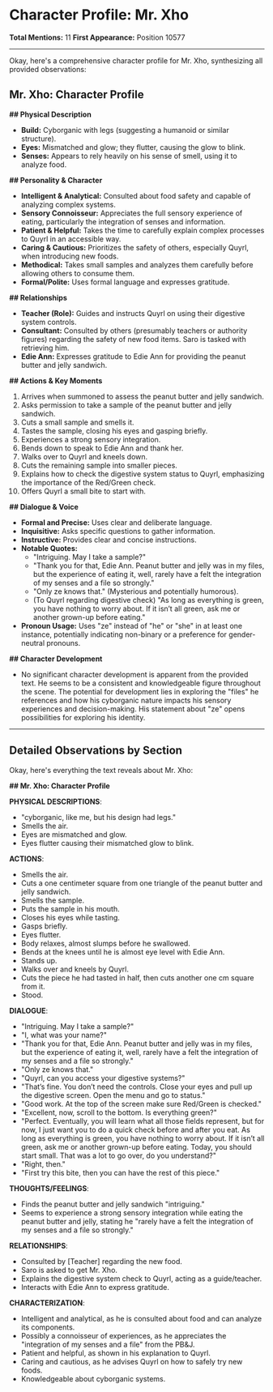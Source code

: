 # Character Profile: Mr. Xho

**Total Mentions:** 11
**First Appearance:** Position 10577

---

Okay, here's a comprehensive character profile for Mr. Xho, synthesizing all provided observations:

## Mr. Xho: Character Profile

**## Physical Description**

*   **Build:** Cyborganic with legs (suggesting a humanoid or similar structure).
*   **Eyes:** Mismatched and glow; they flutter, causing the glow to blink.
*   **Senses:** Appears to rely heavily on his sense of smell, using it to analyze food.

**## Personality & Character**

*   **Intelligent & Analytical:** Consulted about food safety and capable of analyzing complex systems.
*   **Sensory Connoisseur:** Appreciates the full sensory experience of eating, particularly the integration of senses and information.
*   **Patient & Helpful:** Takes the time to carefully explain complex processes to Quyrl in an accessible way.
*   **Caring & Cautious:** Prioritizes the safety of others, especially Quyrl, when introducing new foods.
*   **Methodical:** Takes small samples and analyzes them carefully before allowing others to consume them.
*   **Formal/Polite:** Uses formal language and expresses gratitude.

**## Relationships**

*   **Teacher (Role):** Guides and instructs Quyrl on using their digestive system controls.
*   **Consultant:** Consulted by others (presumably teachers or authority figures) regarding the safety of new food items. Saro is tasked with retrieving him.
*   **Edie Ann:** Expresses gratitude to Edie Ann for providing the peanut butter and jelly sandwich.

**## Actions & Key Moments**

1.  Arrives when summoned to assess the peanut butter and jelly sandwich.
2.  Asks permission to take a sample of the peanut butter and jelly sandwich.
3.  Cuts a small sample and smells it.
4.  Tastes the sample, closing his eyes and gasping briefly.
5.  Experiences a strong sensory integration.
6.  Bends down to speak to Edie Ann and thank her.
7.  Walks over to Quyrl and kneels down.
8.  Cuts the remaining sample into smaller pieces.
9.  Explains how to check the digestive system status to Quyrl, emphasizing the importance of the Red/Green check.
10. Offers Quyrl a small bite to start with.

**## Dialogue & Voice**

*   **Formal and Precise:** Uses clear and deliberate language.
*   **Inquisitive:** Asks specific questions to gather information.
*   **Instructive:** Provides clear and concise instructions.
*   **Notable Quotes:**
    *   "Intriguing. May I take a sample?"
    *   "Thank you for that, Edie Ann. Peanut butter and jelly was in my files, but the experience of eating it, well, rarely have a felt the integration of my senses and a file so strongly."
    *   "Only ze knows that." (Mysterious and potentially humorous).
    *   (To Quyrl regarding digestive check) "As long as everything is green, you have nothing to worry about. If it isn’t all green, ask me or another grown-up before eating."
*   **Pronoun Usage:** Uses "ze" instead of "he" or "she" in at least one instance, potentially indicating non-binary or a preference for gender-neutral pronouns.

**## Character Development**

*   No significant character development is apparent from the provided text. He seems to be a consistent and knowledgeable figure throughout the scene. The potential for development lies in exploring the "files" he references and how his cyborganic nature impacts his sensory experiences and decision-making. His statement about "ze" opens possibilities for exploring his identity.

---

## Detailed Observations by Section

Okay, here's everything the text reveals about Mr. Xho:

**## Mr. Xho: Character Profile**

**PHYSICAL DESCRIPTIONS**:

*   "cyborganic, like me, but his design had legs."
*   Smells the air.
*   Eyes are mismatched and glow.
*   Eyes flutter causing their mismatched glow to blink.

**ACTIONS**:

*   Smells the air.
*   Cuts a one centimeter square from one triangle of the peanut butter and jelly sandwich.
*   Smells the sample.
*   Puts the sample in his mouth.
*   Closes his eyes while tasting.
*   Gasps briefly.
*   Eyes flutter.
*   Body relaxes, almost slumps before he swallowed.
*   Bends at the knees until he is almost eye level with Edie Ann.
*   Stands up.
*   Walks over and kneels by Quyrl.
*   Cuts the piece he had tasted in half, then cuts another one cm square from it.
*   Stood.

**DIALOGUE**:

*   "Intriguing. May I take a sample?"
*   "I, what was your name?"
*   "Thank you for that, Edie Ann. Peanut butter and jelly was in my files, but the experience of eating it, well, rarely have a felt the integration of my senses and a file so strongly."
*   "Only ze knows that."
*   "Quyrl, can you access your digestive systems?"
*   "That’s fine. You don’t need the controls. Close your eyes and pull up the digestive screen. Open the menu and go to status."
*   "Good work. At the top of the screen make sure Red/Green is checked."
*   "Excellent, now, scroll to the bottom. Is everything green?"
*   "Perfect. Eventually, you will learn what all those fields represent, but for now, I just want you to do a quick check before and after you eat. As long as everything is green, you have nothing to worry about. If it isn’t all green, ask me or another grown-up before eating. Today, you should start small. That was a lot to go over, do you understand?"
*   "Right, then."
*   "First try this bite, then you can have the rest of this piece."

**THOUGHTS/FEELINGS**:

*   Finds the peanut butter and jelly sandwich "intriguing."
*   Seems to experience a strong sensory integration while eating the peanut butter and jelly, stating he "rarely have a felt the integration of my senses and a file so strongly."

**RELATIONSHIPS**:

*   Consulted by [Teacher] regarding the new food.
*   Saro is asked to get Mr. Xho.
*   Explains the digestive system check to Quyrl, acting as a guide/teacher.
*   Interacts with Edie Ann to express gratitude.

**CHARACTERIZATION**:

*   Intelligent and analytical, as he is consulted about food and can analyze its components.
*   Possibly a connoisseur of experiences, as he appreciates the "integration of my senses and a file" from the PB&J.
*   Patient and helpful, as shown in his explanation to Quyrl.
*   Caring and cautious, as he advises Quyrl on how to safely try new foods.
*   Knowledgeable about cyborganic systems.
